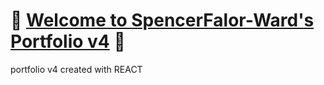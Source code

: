 # :dragon: [Welcome to SpencerFalor-Ward's Portfolio v4](https://sfw-portfolio-v4.herokuapp.com) :dragon:
portfolio v4 created with REACT

